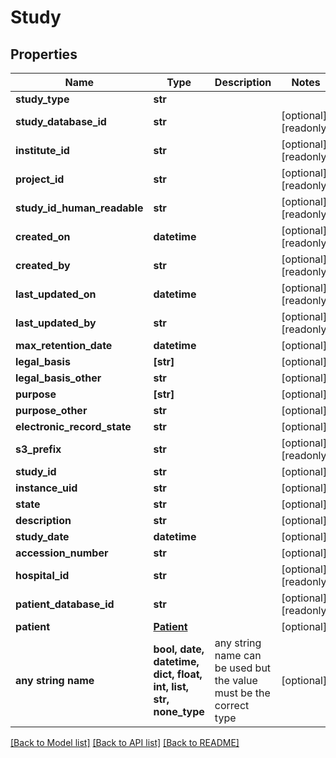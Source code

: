 # Study


## Properties
Name | Type | Description | Notes
------------ | ------------- | ------------- | -------------
**study_type** | **str** |  | 
**study_database_id** | **str** |  | [optional] [readonly] 
**institute_id** | **str** |  | [optional] [readonly] 
**project_id** | **str** |  | [optional] [readonly] 
**study_id_human_readable** | **str** |  | [optional] [readonly] 
**created_on** | **datetime** |  | [optional] [readonly] 
**created_by** | **str** |  | [optional] [readonly] 
**last_updated_on** | **datetime** |  | [optional] [readonly] 
**last_updated_by** | **str** |  | [optional] [readonly] 
**max_retention_date** | **datetime** |  | [optional] 
**legal_basis** | **[str]** |  | [optional] 
**legal_basis_other** | **str** |  | [optional] 
**purpose** | **[str]** |  | [optional] 
**purpose_other** | **str** |  | [optional] 
**electronic_record_state** | **str** |  | [optional] 
**s3_prefix** | **str** |  | [optional] [readonly] 
**study_id** | **str** |  | [optional] 
**instance_uid** | **str** |  | [optional] 
**state** | **str** |  | [optional] 
**description** | **str** |  | [optional] 
**study_date** | **datetime** |  | [optional] 
**accession_number** | **str** |  | [optional] 
**hospital_id** | **str** |  | [optional] [readonly] 
**patient_database_id** | **str** |  | [optional] [readonly] 
**patient** | [**Patient**](Patient.md) |  | [optional] 
**any string name** | **bool, date, datetime, dict, float, int, list, str, none_type** | any string name can be used but the value must be the correct type | [optional]

[[Back to Model list]](../README.md#documentation-for-models) [[Back to API list]](../README.md#documentation-for-api-endpoints) [[Back to README]](../README.md)


